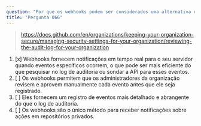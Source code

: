 ```yaml
---
question: "Por que os webhooks podem ser considerados uma alternativa eficiente ao log de auditoria ou à sondagem da API em certos casos de uso dentro de organizações do GitHub?"
title: "Pergunta 066"
---
```


> https://docs.github.com/en/organizations/keeping-your-organization-secure/managing-security-settings-for-your-organization/reviewing-the-audit-log-for-your-organization
1. [x] Webhooks fornecem notificações em tempo real para o seu servidor quando eventos específicos ocorrem, o que pode ser mais eficiente do que pesquisar no log de auditoria ou sondar a API para esses eventos.
1. [ ] Os webhooks permitem que os administradores da organização revisem e aprovem manualmente cada evento antes que ele seja registrado.
1. [ ] Eles fornecem um registro de eventos mais detalhado e abrangente do que o log de auditoria.
1. [ ] Os webhooks são o único método para receber notificações sobre ações em repositórios privados.
